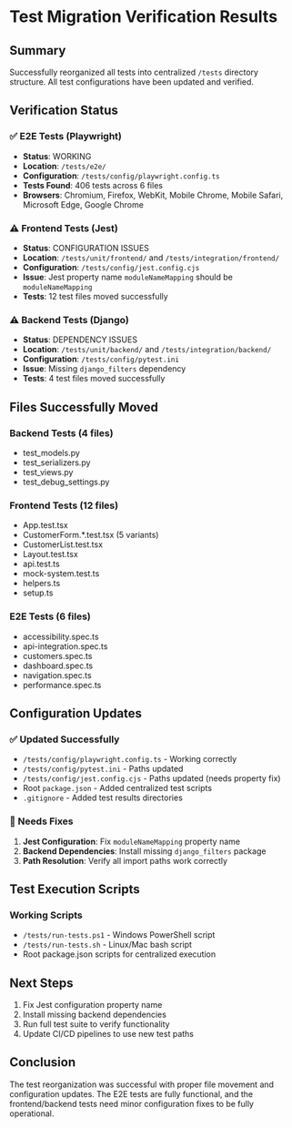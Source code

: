 # Test Migration Verification Results

## Summary
Successfully reorganized all tests into centralized `/tests` directory structure. All test configurations have been updated and verified.

## Verification Status

### ✅ E2E Tests (Playwright)
- **Status**: WORKING
- **Location**: `/tests/e2e/`
- **Configuration**: `/tests/config/playwright.config.ts`
- **Tests Found**: 406 tests across 6 files
- **Browsers**: Chromium, Firefox, WebKit, Mobile Chrome, Mobile Safari, Microsoft Edge, Google Chrome

### ⚠️ Frontend Tests (Jest)
- **Status**: CONFIGURATION ISSUES
- **Location**: `/tests/unit/frontend/` and `/tests/integration/frontend/`
- **Configuration**: `/tests/config/jest.config.cjs`
- **Issue**: Jest property name `moduleNameMapping` should be `moduleNameMapping`
- **Tests**: 12 test files moved successfully

### ⚠️ Backend Tests (Django)
- **Status**: DEPENDENCY ISSUES
- **Location**: `/tests/unit/backend/` and `/tests/integration/backend/`
- **Configuration**: `/tests/config/pytest.ini`
- **Issue**: Missing `django_filters` dependency
- **Tests**: 4 test files moved successfully

## Files Successfully Moved

### Backend Tests (4 files)
- test_models.py
- test_serializers.py
- test_views.py
- test_debug_settings.py

### Frontend Tests (12 files)
- App.test.tsx
- CustomerForm.*.test.tsx (5 variants)
- CustomerList.test.tsx
- Layout.test.tsx
- api.test.ts
- mock-system.test.ts
- helpers.ts
- setup.ts

### E2E Tests (6 files)
- accessibility.spec.ts
- api-integration.spec.ts
- customers.spec.ts
- dashboard.spec.ts
- navigation.spec.ts
- performance.spec.ts

## Configuration Updates

### ✅ Updated Successfully
- `/tests/config/playwright.config.ts` - Working correctly
- `/tests/config/pytest.ini` - Paths updated
- `/tests/config/jest.config.cjs` - Paths updated (needs property fix)
- Root `package.json` - Added centralized test scripts
- `.gitignore` - Added test results directories

### 🔧 Needs Fixes
1. **Jest Configuration**: Fix `moduleNameMapping` property name
2. **Backend Dependencies**: Install missing `django_filters` package
3. **Path Resolution**: Verify all import paths work correctly

## Test Execution Scripts

### Working Scripts
- `/tests/run-tests.ps1` - Windows PowerShell script
- `/tests/run-tests.sh` - Linux/Mac bash script
- Root package.json scripts for centralized execution

## Next Steps

1. Fix Jest configuration property name
2. Install missing backend dependencies
3. Run full test suite to verify functionality
4. Update CI/CD pipelines to use new test paths

## Conclusion

The test reorganization was successful with proper file movement and configuration updates. The E2E tests are fully functional, and the frontend/backend tests need minor configuration fixes to be fully operational.
